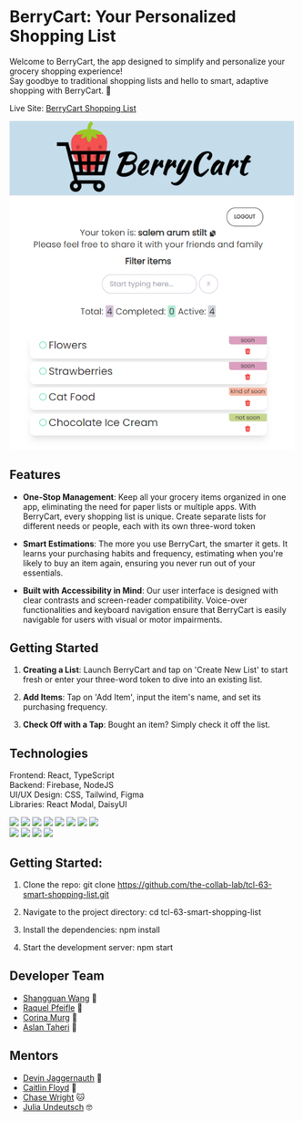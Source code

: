 # BerryCart: Your Personalized Shopping List

Welcome to BerryCart, the app designed to simplify and personalize your grocery shopping experience!
<br>Say goodbye to traditional shopping lists and hello to smart, adaptive shopping with BerryCart. 🍓

Live Site: [BerryCart Shopping List](https://tcl-63-smart-shopping-list.web.app/list)

<img width=500px alt="Screenshot of an example of a BerryCart shopping list" src="image-2.png">

## Features

- **One-Stop Management**: Keep all your grocery items organized in one app, eliminating the need for paper lists or multiple apps. With BerryCart, every shopping list is unique. Create separate lists for different needs or people, each with its own three-word token

- **Smart Estimations**: The more you use BerryCart, the smarter it gets. It learns your purchasing habits and frequency, estimating when you're likely to buy an item again, ensuring you never run out of your essentials.
- **Built with Accessibility in Mind**: Our user interface is designed with clear contrasts and screen-reader compatibility. Voice-over functionalities and keyboard navigation ensure that BerryCart is easily navigable for users with visual or motor impairments.

## Getting Started

1. **Creating a List**: Launch BerryCart and tap on 'Create New List' to start fresh or enter your three-word token to dive into an existing list.

2. **Add Items**: Tap on 'Add Item', input the item's name, and set its purchasing frequency.

3. **Check Off with a Tap**: Bought an item? Simply check it off the list.

## Technologies

Frontend: React, TypeScript
<br>Backend: Firebase, NodeJS
<br>UI/UX Design: CSS, Tailwind, Figma
<br>Libraries: React Modal, DaisyUI

<div>
  <img src="https://img.shields.io/badge/React-20232A?style=for-the-badge&logo=react&logoColor=61DAFB" />
  <img src='https://img.shields.io/badge/javascript-%23323330.svg?style=for-the-badge&logo=javascript&logoColor=%23F7DF1E' />
  <img src="https://img.shields.io/static/v1?style=for-the-badge&message=React+Router&color=CA4245&logo=React+Router&logoColor=FFFFFF&label=">
   <img src='https://img.shields.io/badge/Firebase-039BE5?style=for-the-badge&logo=Firebase&logoColor=white' />
  <img src='https://img.shields.io/badge/html5-%23E34F26.svg?style=for-the-badge&logo=html5&logoColor=white' />
  <img src='https://img.shields.io/badge/css3-%231572B6.svg?style=for-the-badge&logo=css3&logoColor=white' />
  <img src='https://img.shields.io/badge/chakra-%234ED1C5.svg?style=for-the-badge&logo=chakraui&logoColor=white' />
  <img src='https://img.shields.io/badge/vite-%23646CFF.svg?style=for-the-badge&logo=vite&logoColor=white' />
</div>

<div>
  <img src='https://img.shields.io/badge/github-%23121011.svg?style=for-the-badge&logo=github&logoColor=white' />
   <img src='https://img.shields.io/badge/github%20actions-%232671E5.svg?style=for-the-badge&logo=githubactions&logoColor=white' />
  <img src="https://img.shields.io/badge/Figma-F24E1E?style=for-the-badge&logo=figma&logoColor=white" />
  <img src="https://img.shields.io/badge/Canva-%2300C4CC.svg?&style=for-the-badge&logo=Canva&logoColor=white" />
</div>

## Getting Started:

1. Clone the repo: git clone https://github.com/the-collab-lab/tcl-63-smart-shopping-list.git

2. Navigate to the project directory: cd tcl-63-smart-shopping-list

3. Install the dependencies: npm install

4. Start the development server: npm start

## Developer Team

- [Shangguan Wang](https://github.com/shangguanwang) 🌉
- [Raquel Pfeifle](https://github.com/rdpfeifle) 🌄
- [Corina Murg](https://github.com/CorinaMurg) 🐳
- [Aslan Taheri](https://github.com/AslanTaheri) 🦁

## Mentors

- [Devin Jaggernauth](https://github.com/mentalcaries) 👻
- [Caitlin Floyd](https://github.com/cafloyd) 🌸
- [Chase Wright](https://github.com/chase-cove) 🐱
- [Julia Undeutsch](https://github.com/YuriDevAT) 🤓
